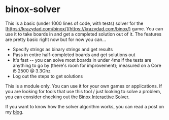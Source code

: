 # binox-solver

This is a basic (under 1000 lines of code, with tests) solver for the [https://krazydad.com/binox/](https://krazydad.com/binox/) game. You can use it to take boards in and get a completed solution out of it. The features are pretty basic right now but for now you can...

* Specify strings as binary strings and get results
* Pass in entire half-completed boards and get solutions out
* It's fast -- you can solve most boards in under 4ms if the tests are anything to go by (there's room for improvement); measured on a Core i5 2500 @ 3.3Ghz
* Log out the steps to get solutions

This is a module only. You can use it for your own games or applications. If you are looking for tools that use this tool / just looking to solve a problem, you can consider checking out the [Binox Interactive Solver](https://github.com/hilts-vaughan/binox-interactive-solver).

If you want to know how the solver algorithm works, you can read a post on my [blog](https://vaughanhilts.me/blog/2019/03/07/writing-a-binox-solver.html). 